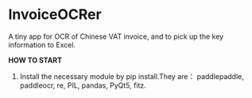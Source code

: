 # InvoiceOCRer
A tiny app for OCR of Chinese VAT invoice, and to pick up the key information to Excel.

**HOW TO START**

1. Install the necessary module by pip install.They are： paddlepaddle, paddleocr, re, PIL, pandas, PyQt5, fitz.
